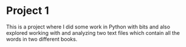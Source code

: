 # Project 1

This is a project where I did some work in Python with bits and also explored working with and analyzing two text files which contain all the words in two different books.
